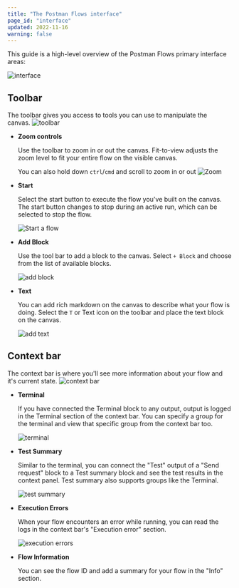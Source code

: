 ```yaml
---
title: "The Postman Flows interface"
page_id: "interface"
updated: 2022-11-16
warning: false
---
```


This guide is a high-level overview of the Postman Flows primary interface areas:

![interface](https://assets.postman.com/postman-labs-docs/interface/interface-main.png)

## Toolbar

The toolbar gives you access to tools you can use to manipulate the canvas.
![toolbar](https://assets.postman.com/postman-labs-docs/interface/interface-tool-bar.png)

- **Zoom controls**

  Use the toolbar to zoom in or out the canvas. Fit-to-view adjusts the zoom level to fit your entire flow on the visible canvas.

  You can also hold down `ctrl`/`cmd` and scroll to zoom in or out
  ![Zoom](https://assets.postman.com/postman-labs-docs/interface/interface-zoom-controls.gif)

- **Start**

  Select the start button to execute the flow you've built on the canvas. The start button changes to stop during an active run, which can be selected to stop the flow.

  ![Start a flow](https://assets.postman.com/postman-labs-docs/interface/interface-start-flow.gif)

- **Add Block**

  Use the tool bar to add a block to the canvas. Select `+ Block` and choose from the list of available blocks.

  ![add block](https://assets.postman.com/postman-labs-docs/interface/interface-add-block.gif)

- **Text**

  You can add rich markdown on the canvas to describe what your flow is doing. Select the `T` or Text icon on the toolbar and place the text block on the canvas.

  ![add text](https://assets.postman.com/postman-labs-docs/interface/interface-add-annotations.gif)

## Context bar

The context bar is where you'll see more information about your flow and it's current state.
![context bar](https://assets.postman.com/postman-labs-docs/interface/interface-context-bar.png)

- **Terminal**

  If you have connected the Terminal block to any output, output is logged in the Terminal section of the context bar.
  You can specify a group for the terminal and view that specific group from the context bar too.

  ![terminal](https://assets.postman.com/postman-labs-docs/interface/interface-terminal.gif)

- **Test Summary**

  Similar to the terminal, you can connect the "Test" output of a "Send request" block to a Test summary block and see the test results in the context panel.
  Test summary also supports groups like the Terminal.

  ![test summary](https://assets.postman.com/postman-labs-docs/interface/interface-test-summary.gif)

- **Execution Errors**

  When your flow encounters an error while running, you can read the logs in the context bar's "Execution error" section.

  ![execution errors](https://assets.postman.com/postman-labs-docs/interface/interface-execution-error.gif)

- **Flow Information**

  You can see the flow ID and add a summary for your flow in the "Info" section.
